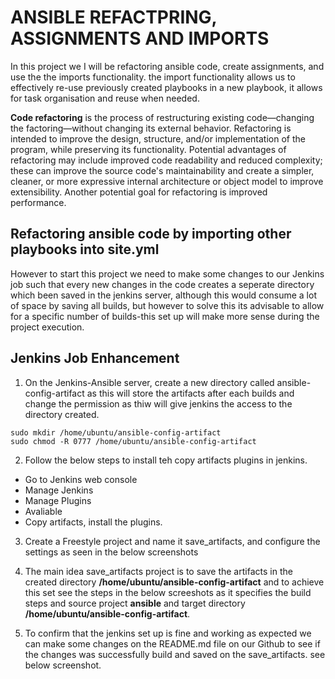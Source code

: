 # ANSIBLE REFACTPRING, ASSIGNMENTS AND IMPORTS
In this project we I will be refactoring ansible code, create assignments, and use the the imports functionality. the import functionality allows us to effectively re-use previously created playbooks in a new playbook, it allows for task organisation and reuse when needed.

**Code refactoring** is the process of restructuring existing code—changing the factoring—without changing its external behavior. Refactoring is intended to improve the design, structure, and/or implementation of the program, while preserving its functionality. Potential advantages of refactoring may include improved code readability and reduced complexity; these can improve the source code's maintainability and create a simpler, cleaner, or more expressive internal architecture or object model to improve extensibility. Another potential goal for refactoring is improved performance.

## Refactoring ansible code by importing other playbooks into site.yml
However to start this project we need to make some changes to our Jenkins job such that every new changes in the code creates a seperate directory which been saved in the jenkins server, although this would consume a lot of space by saving all builds, but however to solve this its advisable to allow for a specific number of builds-this set up will make more sense during the project execution.

## **Jenkins Job Enhancement**
1. On the Jenkins-Ansible server, create a new directory called ansible-config-artifact as this will store the artifacts after each builds and change the permission as thiw will give jenkins the access to the directory created.
```
sudo mkdir /home/ubuntu/ansible-config-artifact
sudo chmod -R 0777 /home/ubuntu/ansible-config-artifact
```

2. Follow the below steps to install teh copy artifacts plugins in jenkins.
* Go to Jenkins web console 
* Manage Jenkins
* Manage Plugins 
* Avaliable 
* Copy artifacts, install the plugins.

3. Create a Freestyle project and name it save_artifacts, and configure the settings as seen in the below screenshots

4. The main idea save_artifacts project is to save the artifacts in the created directory **/home/ubuntu/ansible-config-artifact** and to achieve this set see the steps in the below screeshots as it specifies the build steps and source project **ansible** and target directory **/home/ubuntu/ansible-config-artifact**.

5. To confirm that the jenkins set up is fine and working as expected we can make some changes on the README.md file on our Github to see if the changes was successfully build and saved on the save_artifacts. see below screenshot.



